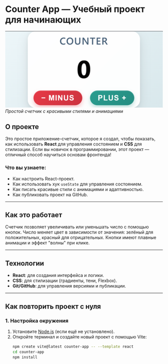 # Counter App — Учебный проект для начинающих

![Counter App Screenshot](./public/screenshot_counter.jpg)  
*Простой счетчик с красивыми стилями и анимациями*

## О проекте
Это простое приложение-счетчик, которое я создал, чтобы показать, как использовать **React** для управления состоянием и **CSS** для стилизации. Если вы новичок в программировании, этот проект — отличный способ научиться основам фронтенда!

### Что вы узнаете:
- Как настроить React-проект.
- Как использовать хук `useState` для управления состоянием.
- Как писать красивые стили с анимациями и адаптивностью.
- Как публиковать проект на GitHub.

---

## Как это работает
Счетчик позволяет увеличивать или уменьшать число с помощью кнопок. Число меняет цвет в зависимости от значения: зелёный для положительных, красный для отрицательных. Кнопки имеют плавные анимации и эффект "волны" при клике.

---

## Технологии
- **React**: для создания интерфейса и логики.
- **CSS**: для стилизации (градиенты, тени, Flexbox).
- **Git/GitHub**: для управления версиями и публикации.

---

## Как повторить проект с нуля

### 1. Настройка окружения
1. Установите [Node.js](https://nodejs.org/) (если ещё не установлено).
2. Откройте терминал и создайте новый проект с помощью Vite:
   ```bash
   npm create vite@latest counter-app -- --template react
   cd counter-app
   npm install
